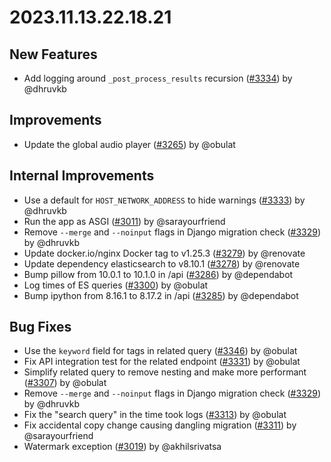 # 2023.11.13.22.18.21

## New Features

- Add logging around `_post_process_results` recursion
  ([#3334](https://github.com/WordPress/openverse/pull/3334)) by @dhruvkb

## Improvements

- Update the global audio player
  ([#3265](https://github.com/WordPress/openverse/pull/3265)) by @obulat

## Internal Improvements

- Use a default for `HOST_NETWORK_ADDRESS` to hide warnings
  ([#3333](https://github.com/WordPress/openverse/pull/3333)) by @dhruvkb
- Run the app as ASGI
  ([#3011](https://github.com/WordPress/openverse/pull/3011)) by @sarayourfriend
- Remove `--merge` and `--noinput` flags in Django migration check
  ([#3329](https://github.com/WordPress/openverse/pull/3329)) by @dhruvkb
- Update docker.io/nginx Docker tag to v1.25.3
  ([#3279](https://github.com/WordPress/openverse/pull/3279)) by @renovate
- Update dependency elasticsearch to v8.10.1
  ([#3278](https://github.com/WordPress/openverse/pull/3278)) by @renovate
- Bump pillow from 10.0.1 to 10.1.0 in /api
  ([#3286](https://github.com/WordPress/openverse/pull/3286)) by @dependabot
- Log times of ES queries
  ([#3300](https://github.com/WordPress/openverse/pull/3300)) by @obulat
- Bump ipython from 8.16.1 to 8.17.2 in /api
  ([#3285](https://github.com/WordPress/openverse/pull/3285)) by @dependabot

## Bug Fixes

- Use the `keyword` field for tags in related query
  ([#3346](https://github.com/WordPress/openverse/pull/3346)) by @obulat
- Fix API integration test for the related endpoint
  ([#3331](https://github.com/WordPress/openverse/pull/3331)) by @obulat
- Simplify related query to remove nesting and make more performant
  ([#3307](https://github.com/WordPress/openverse/pull/3307)) by @obulat
- Remove `--merge` and `--noinput` flags in Django migration check
  ([#3329](https://github.com/WordPress/openverse/pull/3329)) by @dhruvkb
- Fix the "search query" in the time took logs
  ([#3313](https://github.com/WordPress/openverse/pull/3313)) by @obulat
- Fix accidental copy change causing dangling migration
  ([#3311](https://github.com/WordPress/openverse/pull/3311)) by @sarayourfriend
- Watermark exception
  ([#3019](https://github.com/WordPress/openverse/pull/3019)) by @akhilsrivatsa
